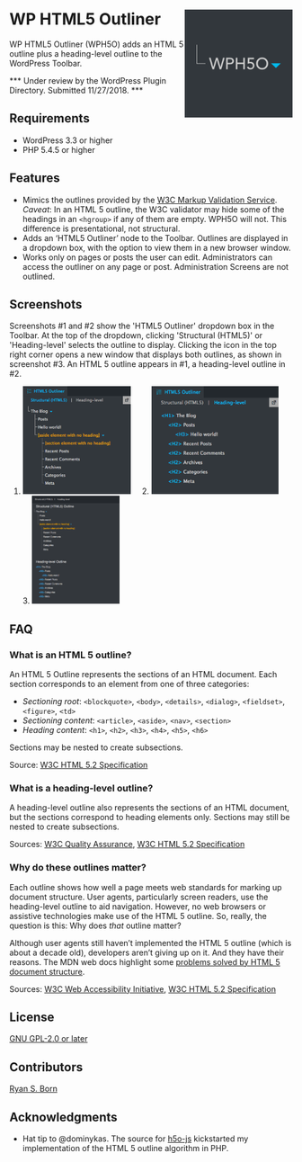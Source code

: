 # WP HTML5 Outliner <img align="right" src="../assets/icon_dark.png" alt="icon" height="192" width="192">

WP HTML5 Outliner (WPH5O) adds an HTML 5 outline plus a heading-level outline to the WordPress Toolbar.

\*\*\* Under review by the WordPress Plugin Directory. Submitted 11/27/2018. \*\*\*

## Requirements
- WordPress 3.3 or higher
- PHP 5.4.5 or higher

## Features
- Mimics the outlines provided by the [W3C Markup Validation Service](https://validator.w3.org/#validate_by_uri+with_options). *Caveat*: In an HTML 5 outline, the W3C validator may hide some of the headings in an `<hgroup>` if any of them are empty. WPH5O will not. This difference is presentational, not structural.
- Adds an ‘HTML5 Outliner’ node to the Toolbar. Outlines are displayed in a dropdown box, with the option to view them in a new browser window.
- Works only on pages or posts the user can edit. Administrators can access the outliner on any page or post. Administration Screens are not outlined.

## Screenshots
Screenshots #1 and #2 show the 'HTML5 Outliner' dropdown box in the Toolbar. At the top of the dropdown, clicking 'Structural (HTML5)' or 'Heading-level' selects the outline to display. Clicking the icon in the top right corner opens a new window that displays both outlines, as shown in screenshot #3. An HTML 5 outline appears in #1, a heading-level outline in #2.

1. <img src="../assets/screenshot-1.png" alt="screenshot" height="192" alt="HTML 5 outline in a Toolbar dropdown box"> &nbsp;&nbsp;&nbsp; 2. <img src="../assets/screenshot-2.png" alt="screenshot" height="192" alt="Heading-level outline in a Toolbar dropdown box"> &nbsp;&nbsp;&nbsp; 3. <img src="../assets/screenshot-3.png" alt="screenshot" height="192" alt="HTML 5 and heading-level outlines in a new window">


## FAQ

### What is an HTML 5 outline?

An HTML 5 Outline represents the sections of an HTML document. Each section corresponds to an element from one of three categories:

 - *Sectioning root*: `<blockquote>`, `<body>`, `<details>`, `<dialog>`, `<fieldset>`, `<figure>`, `<td>`
 - *Sectioning content*: `<article>`, `<aside>`, `<nav>`, `<section>`
 - *Heading content*: `<h1>`, `<h2>`, `<h3>`, `<h4>`, `<h5>`, `<h6>`

Sections may be nested to create subsections.

Source: [W3C HTML 5.2 Specification](https://www.w3.org/TR/html52/sections.html)

### What is a heading-level outline?
A heading-level outline also represents the sections of an HTML document, but the sections correspond to heading elements only. Sections may still be nested to create subsections.

Sources: [W3C Quality Assurance](https://www.w3.org/QA/Tips/headings), [W3C HTML 5.2 Specification](https://www.w3.org/TR/html52/sections.html)

### Why do these outlines matter?
Each outline shows how well a page meets web standards for marking up document structure. User agents, particularly screen readers, use the heading-level outline to aid navigation. However, no web browsers or assistive technologies make use of the HTML 5 outline. So, really, the question is this: Why does *that* outline matter?

Although user agents still haven’t implemented the HTML 5 outline (which is about a decade old), developers aren’t giving up on it. And they have their reasons. The MDN web docs highlight some [problems solved by HTML 5 document structure](https://developer.mozilla.org/en-US/docs/Web/Guide/HTML/Using_HTML_sections_and_outlines#Problems_solved_by_HTML5).

Sources: [W3C Web Accessibility Initiative](https://www.w3.org/WAI/tutorials/page-structure/headings/), [W3C HTML 5.2 Specification](https://www.w3.org/TR/html52/sections.html)

## License

[GNU GPL-2.0 or later](http://www.gnu.org/licenses/gpl-2.0.html)

## Contributors

[Ryan S. Born](https://github.com/ryansborn)


## Acknowledgments

- Hat tip to @dominykas. The source for [h5o-js](https://github.com/h5o/h5o-js) kickstarted my implementation of the HTML 5 outline algorithm in PHP.
